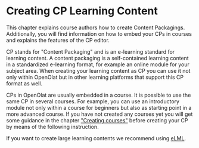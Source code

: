 # Creating CP Learning Content

This chapter explains course authors how to create Content Packagings.
Additionally, you will find information on how to embed your CPs in courses
and explains the features of the CP editor.

CP stands for "Content Packaging" and is an e-learning standard for learning
content. A content packaging is a self-contained learning content in a
standardized e-learning format, for example an online module for your subject
area. When creating your learning content as CP you can use it not only within
OpenOlat but in other learning platforms that support this CP format as well.

CPs in OpenOlat are usually embedded in a course. It is possible to use the
same CP in several courses. For example, you can use an introductory module
not only within a course for beginners but also as starting point in a more
advanced course. If you have not created any courses yet you will get some
guidance in the chapter ["Creating courses"](../learningresources/Creating_Course.de.md) before
creating your CP by means of the following instruction.

If you want to create large learning contents we recommend using
[eLML](http://www.elml.org "eLML.org").